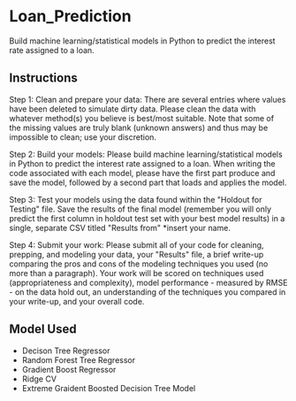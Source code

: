 # Loan_Prediction
Build machine learning/statistical models in Python to predict the interest rate assigned to a loan.

## Instructions
Step 1:
Clean and prepare your data: There are several entries where values have been deleted to simulate dirty data. Please clean the data with whatever method(s) you believe is best/most suitable. Note that some of the missing values are truly blank (unknown answers) and thus may be impossible to clean; use your discretion.

Step 2:
Build your models: Please build machine learning/statistical models in Python to predict the interest rate assigned to a loan. When writing the code associated with each model, please have the first part produce and save the model, followed by a second part that loads and applies the model.

Step 3:
Test your models using the data found within the "Holdout for Testing" file. Save the results of the final model (remember you will only predict the first column in holdout test set with your best model results) in a single, separate CSV titled "Results from" *insert your name.

Step 4:
Submit your work: Please submit all of your code for cleaning, prepping, and modeling your data, your "Results" file, a brief write-up comparing the pros and cons of the modeling techniques you used (no more than a paragraph). Your work will be scored on techniques used (appropriateness and complexity), model performance - measured by RMSE - on the data hold out, an understanding of the techniques you compared in your write-up, and your overall code.

## Model Used
- Decison Tree Regressor
- Random Forest Tree Regressor
- Gradient Boost Regressor
- Ridge CV
- Extreme Graident Boosted Decision Tree Model
